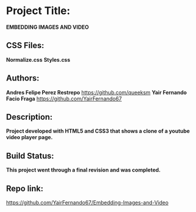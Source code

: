 # Project Title: 
**EMBEDDING IMAGES AND VIDEO**

## CSS Files: 
**Normalize.css**
**Styles.css**

## Authors:
**Andres Felipe Perez Restrepo**
https://github.com/queeksm
**Yair Fernando Facio Fraga**
https://github.com/YairFernando67

## Description:
**Project developed with HTML5 and CSS3 that shows a clone of a youtube**
**video player page.**

## Build Status:
**This project went through a final revision and was completed.**

## Repo link:
https://github.com/YairFernando67/Embedding-Images-and-Video
